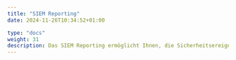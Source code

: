 ```yaml
---
title: "SIEM Reporting"
date: 2024-11-26T10:34:52+01:00

type: "docs"
weight: 31
description: Das SIEM Reporting ermöglicht Ihnen, die Sicherheitsereignisse aus Ihrem SIEM-System zu analyisieren.
---
```


